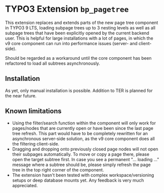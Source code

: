 # TYPO3 Extension ``bp_pagetree``

This extension replaces and extends parts of the new page tree component in TYPO3 9 LTS, loading subpage trees up to 
3 nesting levels as well as all subpage trees that have been explicitly opened by the current backend user. 
This is helpful for large installations with a lot of pages, in which the v9 core component can run into performance 
issues (server- and client-side).

Should be regarded as a workaround until the core component has been refactored to load all subtrees asynchronously.

## Installation

As yet, only manual installation is possible. Addition to TER is planned for the near future.

## Known limitations

- Using the filter/search function within the component will only work for pages/nodes that are currently open 
or have been since the last page tree refresh. This part would have to be completely rewritten for an asynchronous 
server-side solution, as the v9 core component does all the filtering client-side.
- Dragging and dropping onto previously closed page nodes will not open their subpages automatically. 
To move or copy a page there, please open the target subtree first. In case you see a permanent "... loading ..." 
message where a subtree should be, please simply refresh the page tree in the top right corner of the component.
- The extension hasn't been tested with complex workspace/versioning setups or deep database mounts yet. Any feedback
is very much appreciated.
